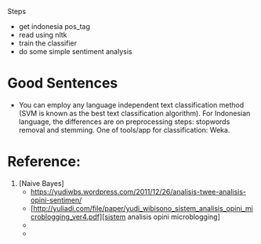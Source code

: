 Steps

- get indonesia pos_tag
- read using nltk
- train the classifier
- do some simple sentiment analysis

Good Sentences
==

- You can employ any language independent text classification method
  (SVM is known as the best text classification algorithm). For
  Indonesian language, the differences are on preprocessing steps:
  stopwords removal and stemming. One of tools/app for classification:
  Weka.

Reference:
==

1. [Naive Bayes]
   - https://yudiwbs.wordpress.com/2011/12/26/analisis-twee-analisis-opini-sentimen/
   - [http://yuliadi.com/file/paper/yudi_wibisono_sistem_analisis_opini_microblogging_ver4.pdf][sistem analisis opini microblogging]
   - 
   -

